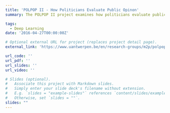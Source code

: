 ```yaml
---
title: 'POLPOP II - How Politicians Evaluate Public Opinon'
summary: The POLPOP II project examines how politicians evaluate public opinion. POLPOP II  builds on the foundations laid by the previous POLPOP I project, which focused on elites' perceptions of public opinion.

tags:
  - Deep Learning
date: '2016-04-27T00:00:00Z'

# Optional external URL for project (replaces project detail page).
external_link: 'https://www.uantwerpen.be/en/research-groups/m2p/polpop/polpop_2/'

url_code: ''
url_pdf: ''
url_slides: ''
url_video: ''

# Slides (optional).
#   Associate this project with Markdown slides.
#   Simply enter your slide deck's filename without extension.
#   E.g. `slides = "example-slides"` references `content/slides/example-slides.md`.
#   Otherwise, set `slides = ""`.
slides: ""
---
```


